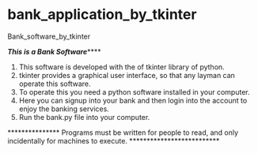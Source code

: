 # bank_application_by_tkinter
Bank_software_by_tkinter


*************This is a Bank Software*****************




1) This software is developed with the of  tkinter library of python.
2) tkinter provides a graphical user interface, so that any layman can operate this software.
3) To operate this you need a python software installed in your computer.
4) Here you can signup into your bank and then login into the account to enjoy the banking services.
5) Run the bank.py file into your computer.


*************** Programs must be written for people to read, and only incidentally for machines to execute. **************************



